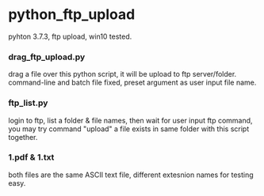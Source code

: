 # python_ftp_upload
pyhton 3.7.3, ftp upload, win10 tested.


### drag_ftp_upload.py  
drag a file over this python script, it will be upload to ftp server/folder. command-line and batch file fixed, preset argument as user input file name.  


### ftp_list.py  
login to ftp, list a folder & file names, then wait for user input ftp command, you may try command "upload" a file exists in same folder with this script together.  
  
  
### 1.pdf & 1.txt
both files are the same ASCII text file, different extesnion names for testing easy.

